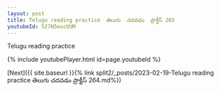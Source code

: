 ```yaml
---
layout: post
title: Telugu reading practice  తెలుగు  చదవడం  ప్రాక్టీస్ 265
youtubeId: 527N5eucUUM
---
```

 
 
Telugu reading practice
 
 
 
 
 


{% include youtubePlayer.html id=page.youtubeId %}
 
[Next]({{ site.baseurl }}{% link  split2/_posts/2023-02-19-Telugu reading practice  తెలుగు  చదవడం  ప్రాక్టీస్ 264.md%})
 
